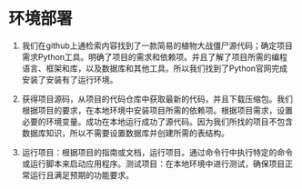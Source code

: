 # **环境部署** #

1. 我们在github上通检索内容找到了一款简易的植物大战僵尸源代码；确定项目需求Python工具。明确了项目的需求和依赖项。并且了解了项目所需的编程语言、框架和库，以及数据库和其他工具。所以我们找到了Python官网完成安装了安装有了运行环境。

2. 获得项目源码，从项目的代码仓库中获取最新的代码，并且下载压缩包。我们根据项目的要求，在本地环境中安装项目所需的依赖项。根据项目需求，设置必要的环境变量。成功在本地运行成功了源代码。因为我们所找的项目不包含数据库知识，所以不需要设置数据库并创建所需的表结构。

3. 运行项目：根据项目的指南或文档，运行项目。通过命令行中执行特定的命令或运行脚本来启动应用程序。测试项目：在本地环境中进行测试，确保项目正常运行且满足预期的功能要求。